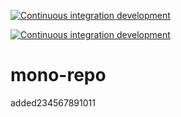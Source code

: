 
[![Continuous integration development](https://github.com/fercascue/mono-repo/actions/workflows/CI-Dev.yml/badge.svg)](https://github.com/fercascue/mono-repo/actions/workflows/CI-Dev.yml)


[![Continuous integration development](https://github.com/fercascue/mono-repo/auth/badge.svg)](https://github.com/fercascue/mono-repo/actions/workflows/CI-Dev.yml)

# mono-repo
added234567891011
